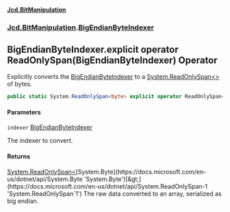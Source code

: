 #### [Jcd.BitManipulation](index.md 'index')

### [Jcd.BitManipulation](Jcd.BitManipulation.md 'Jcd.BitManipulation').[BigEndianByteIndexer](Jcd.BitManipulation.BigEndianByteIndexer.md 'Jcd.BitManipulation.BigEndianByteIndexer')

## BigEndianByteIndexer.explicit operator ReadOnlySpan<byte>(BigEndianByteIndexer) Operator

Explicitly converts the
[BigEndianByteIndexer](Jcd.BitManipulation.BigEndianByteIndexer.md 'Jcd.BitManipulation.BigEndianByteIndexer')
to a
[System.ReadOnlySpan&lt;&gt;](https://docs.microsoft.com/en-us/dotnet/api/System.ReadOnlySpan-1 'System.ReadOnlySpan`1')
of bytes.

```csharp
public static System.ReadOnlySpan<byte> explicit operator ReadOnlySpan<byte>(Jcd.BitManipulation.BigEndianByteIndexer indexer);
```

#### Parameters

<a name='Jcd.BitManipulation.BigEndianByteIndexer.op_ExplicitSystem.ReadOnlySpan_byte_(Jcd.BitManipulation.BigEndianByteIndexer).indexer'></a>

`indexer` [BigEndianByteIndexer](Jcd.BitManipulation.BigEndianByteIndexer.md 'Jcd.BitManipulation.BigEndianByteIndexer')

The indexer to convert.

#### Returns

[System.ReadOnlySpan&lt;](https://docs.microsoft.com/en-us/dotnet/api/System.ReadOnlySpan-1 'System.ReadOnlySpan`1')[System.Byte](https://docs.microsoft.com/en-us/dotnet/api/System.Byte 'System.Byte')[&gt;](https://docs.microsoft.com/en-us/dotnet/api/System.ReadOnlySpan-1 'System.ReadOnlySpan`1')
The raw data converted to an array, serialized as big endian.